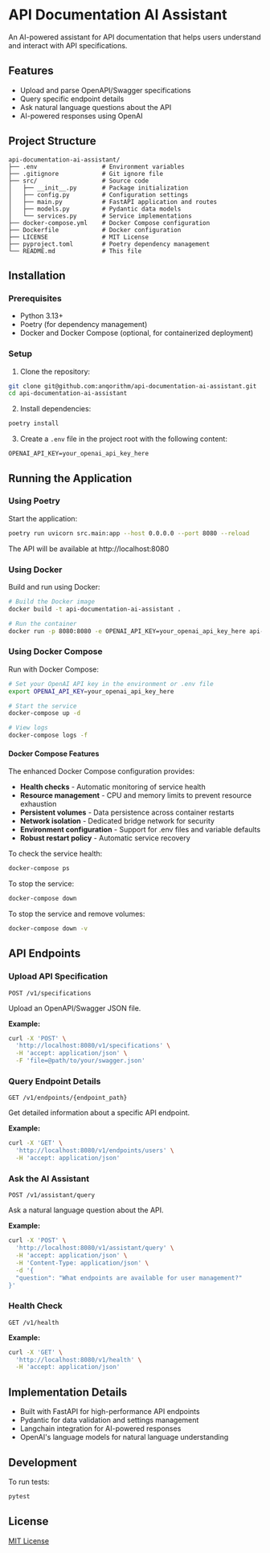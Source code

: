 # API Documentation AI Assistant

An AI-powered assistant for API documentation that helps users understand and interact with API specifications.

## Features

- Upload and parse OpenAPI/Swagger specifications
- Query specific endpoint details
- Ask natural language questions about the API
- AI-powered responses using OpenAI

## Project Structure

```
api-documentation-ai-assistant/
├── .env                  # Environment variables
├── .gitignore            # Git ignore file
├── src/                  # Source code
│   ├── __init__.py       # Package initialization
│   ├── config.py         # Configuration settings
│   ├── main.py           # FastAPI application and routes
│   ├── models.py         # Pydantic data models
│   └── services.py       # Service implementations
├── docker-compose.yml    # Docker Compose configuration
├── Dockerfile            # Docker configuration
├── LICENSE               # MIT License
├── pyproject.toml        # Poetry dependency management
└── README.md             # This file
```

## Installation

### Prerequisites

- Python 3.13+
- Poetry (for dependency management)
- Docker and Docker Compose (optional, for containerized deployment)

### Setup

1. Clone the repository:

```bash
git clone git@github.com:anqorithm/api-documentation-ai-assistant.git
cd api-documentation-ai-assistant
```

2. Install dependencies:

```bash
poetry install
```

3. Create a `.env` file in the project root with the following content:

```
OPENAI_API_KEY=your_openai_api_key_here
```

## Running the Application

### Using Poetry

Start the application:

```bash
poetry run uvicorn src.main:app --host 0.0.0.0 --port 8080 --reload
```

The API will be available at http://localhost:8080

### Using Docker

Build and run using Docker:

```bash
# Build the Docker image
docker build -t api-documentation-ai-assistant .

# Run the container
docker run -p 8080:8080 -e OPENAI_API_KEY=your_openai_api_key_here api-documentation-ai-assistant
```

### Using Docker Compose

Run with Docker Compose:

```bash
# Set your OpenAI API key in the environment or .env file
export OPENAI_API_KEY=your_openai_api_key_here

# Start the service
docker-compose up -d

# View logs
docker-compose logs -f
```

#### Docker Compose Features

The enhanced Docker Compose configuration provides:

- **Health checks** - Automatic monitoring of service health
- **Resource management** - CPU and memory limits to prevent resource exhaustion
- **Persistent volumes** - Data persistence across container restarts
- **Network isolation** - Dedicated bridge network for security
- **Environment configuration** - Support for .env files and variable defaults
- **Robust restart policy** - Automatic service recovery

To check the service health:

```bash
docker-compose ps
```

To stop the service:

```bash
docker-compose down
```

To stop the service and remove volumes:

```bash
docker-compose down -v
```

## API Endpoints

### Upload API Specification

```
POST /v1/specifications
```

Upload an OpenAPI/Swagger JSON file.

**Example:**
```bash
curl -X 'POST' \
  'http://localhost:8080/v1/specifications' \
  -H 'accept: application/json' \
  -F 'file=@path/to/your/swagger.json'
```

### Query Endpoint Details

```
GET /v1/endpoints/{endpoint_path}
```

Get detailed information about a specific API endpoint.

**Example:**
```bash
curl -X 'GET' \
  'http://localhost:8080/v1/endpoints/users' \
  -H 'accept: application/json'
```

### Ask the AI Assistant

```
POST /v1/assistant/query
```

Ask a natural language question about the API.

**Example:**
```bash
curl -X 'POST' \
  'http://localhost:8080/v1/assistant/query' \
  -H 'accept: application/json' \
  -H 'Content-Type: application/json' \
  -d '{
  "question": "What endpoints are available for user management?"
}'
```

### Health Check

```
GET /v1/health
```

**Example:**
```bash
curl -X 'GET' \
  'http://localhost:8080/v1/health' \
  -H 'accept: application/json'
```

## Implementation Details

- Built with FastAPI for high-performance API endpoints
- Pydantic for data validation and settings management
- Langchain integration for AI-powered responses
- OpenAI's language models for natural language understanding

## Development

To run tests:

```bash
pytest
```

## License

[MIT License](LICENSE)